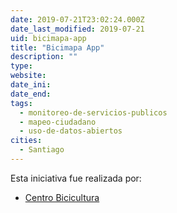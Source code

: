 ```yaml
---
date: 2019-07-21T23:02:24.000Z
date_last_modified: 2019-07-21
uid: bicimapa-app
title: "Bicimapa App"
description: ""
type: 
website: 
date_ini: 
date_end: 
tags:
  - monitoreo-de-servicios-publicos
  - mapeo-ciudadano
  - uso-de-datos-abiertos
cities: 
  - Santiago
---
```


Esta iniciativa fue realizada por:

- [Centro Bicicultura](/organizaciones/centro-bicicultura)
